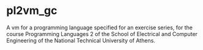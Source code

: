 # pl2vm_gc
A vm for a programming language specified for an exercise series, for the course Programming Languages 2 of the School of Electrical and Computer Engineering of the National Technical University of Athens.

